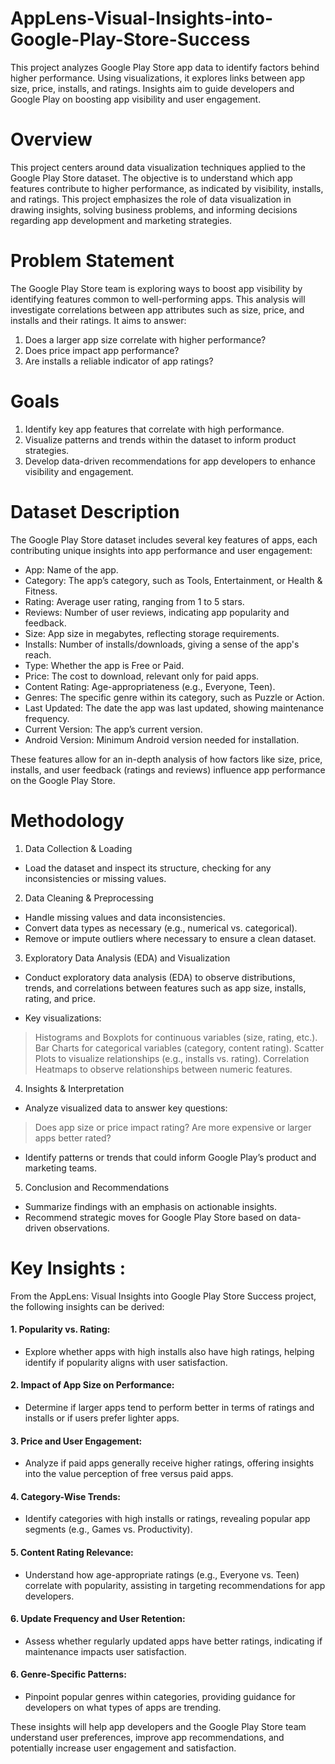# AppLens-Visual-Insights-into-Google-Play-Store-Success
This project analyzes Google Play Store app data to identify factors behind higher performance. Using visualizations, it explores links between app size, price, installs, and ratings. Insights aim to guide developers and Google Play on boosting app visibility and user engagement.


# Overview
This project centers around data visualization techniques applied to the Google Play Store dataset. The objective is to understand which app features contribute to higher performance, as indicated by visibility, installs, and ratings. This project emphasizes the role of data visualization in drawing insights, solving business problems, and informing decisions regarding app development and marketing strategies.

# Problem Statement
The Google Play Store team is exploring ways to boost app visibility by identifying features common to well-performing apps. This analysis will investigate correlations between app attributes such as size, price, and installs and their ratings. It aims to answer:

1. Does a larger app size correlate with higher performance?
2. Does price impact app performance?
3. Are installs a reliable indicator of app ratings?

# Goals
1. Identify key app features that correlate with high performance.
2. Visualize patterns and trends within the dataset to inform product strategies.
3. Develop data-driven recommendations for app developers to enhance visibility and engagement.

# Dataset Description
The Google Play Store dataset includes several key features of apps, each contributing unique insights into app performance and user engagement:

* App: Name of the app.
* Category: The app’s category, such as Tools, Entertainment, or Health & Fitness.
* Rating: Average user rating, ranging from 1 to 5 stars.
* Reviews: Number of user reviews, indicating app popularity and feedback.
* Size: App size in megabytes, reflecting storage requirements.
* Installs: Number of installs/downloads, giving a sense of the app's reach.
* Type: Whether the app is Free or Paid.
* Price: The cost to download, relevant only for paid apps.
* Content Rating: Age-appropriateness (e.g., Everyone, Teen).
* Genres: The specific genre within its category, such as Puzzle or Action.
* Last Updated: The date the app was last updated, showing maintenance frequency.
* Current Version: The app’s current version.
* Android Version: Minimum Android version needed for installation.

These features allow for an in-depth analysis of how factors like size, price, installs, and user feedback (ratings and reviews) influence app performance on the Google Play Store.


# Methodology
1. Data Collection & Loading
* Load the dataset and inspect its structure, checking for any inconsistencies or missing values.

2. Data Cleaning & Preprocessing
* Handle missing values and data inconsistencies.
* Convert data types as necessary (e.g., numerical vs. categorical).
* Remove or impute outliers where necessary to ensure a clean dataset.

3. Exploratory Data Analysis (EDA) and Visualization
* Conduct exploratory data analysis (EDA) to observe distributions, trends, and correlations between features such as app size, installs, rating, and price.

* Key visualizations:
> Histograms and Boxplots for continuous variables (size, rating, etc.).
> Bar Charts for categorical variables (category, content rating).
> Scatter Plots to visualize relationships (e.g., installs vs. rating).
> Correlation Heatmaps to observe relationships between numeric features.

4. Insights & Interpretation
* Analyze visualized data to answer key questions:
> Does app size or price impact rating?
> Are more expensive or larger apps better rated?
* Identify patterns or trends that could inform Google Play’s product and marketing teams.

5. Conclusion and Recommendations
* Summarize findings with an emphasis on actionable insights.
* Recommend strategic moves for Google Play Store based on data-driven observations.


# Key Insights :

From the AppLens: Visual Insights into Google Play Store Success project, the following insights can be derived:

#### 1. Popularity vs. Rating: 
* Explore whether apps with high installs also have high ratings, helping identify if popularity aligns with user satisfaction.

#### 2. Impact of App Size on Performance: 
* Determine if larger apps tend to perform better in terms of ratings and installs or if users prefer lighter apps.

#### 3. Price and User Engagement: 
* Analyze if paid apps generally receive higher ratings, offering insights into the value perception of free versus paid apps.

#### 4. Category-Wise Trends: 
* Identify categories with high installs or ratings, revealing popular app segments (e.g., Games vs. Productivity).

#### 5. Content Rating Relevance: 
* Understand how age-appropriate ratings (e.g., Everyone vs. Teen) correlate with popularity, assisting in targeting recommendations for app developers.
#### 6. Update Frequency and User Retention: 
* Assess whether regularly updated apps have better ratings, indicating if maintenance impacts user satisfaction.

#### 6. Genre-Specific Patterns: 
* Pinpoint popular genres within categories, providing guidance for developers on what types of apps are trending.

These insights will help app developers and the Google Play Store team understand user preferences, improve app recommendations, and potentially increase user engagement and satisfaction.
